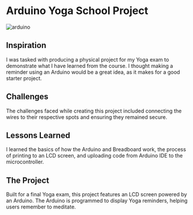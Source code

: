 # Arduino Yoga School Project

![arduino](https://github.com/user-attachments/assets/6544fa1f-e00e-4515-847a-3ac9cb559c4c)

## Inspiration

I was tasked with producing a physical project for my Yoga exam to demonstrate what I have learned from the course. I thought making a reminder using an Arduino would be a great idea, as it makes for a good starter project.

## Challenges

The challenges faced while creating this project included connecting the wires to their respective spots and ensuring they remained secure.

## Lessons Learned

I learned the basics of how the Arduino and Breadboard work, the process of printing to an LCD screen, and uploading code from Arduino IDE to the microcontroller.

## The Project

Built for a final Yoga exam, this project features an LCD screen powered by an Arduino. The Arduino is programmed to display Yoga reminders, helping users remember to meditate.
